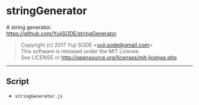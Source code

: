 # stringGenerator
A string generator.  
https://github.com/YujiSODE/stringGenerator

>Copyright (c) 2017 Yuji SODE \<yuji.sode@gmail.com\>  
>This software is released under the MIT License.  
>See LICENSE or http://opensource.org/licenses/mit-license.php
______

## Script
* `stringGenerator.js`
